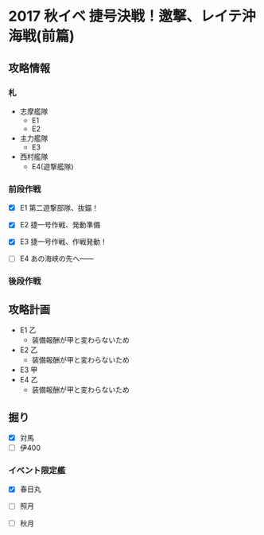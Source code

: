 # 2017 秋イベ 捷号決戦！邀撃、レイテ沖海戦(前篇)


## 攻略情報
### 札

- 志摩艦隊
	- E1
	- E2
- 主力艦隊
	- E3
- 西村艦隊
	- E4(遊撃艦隊)


### 前段作戦

- [x] E1 第二遊撃部隊、抜錨！

- [x] E2 捷一号作戦、発動準備

- [x] E3 捷一号作戦、作戦発動！

- [ ] E4 あの海峡の先へ――

### 後段作戦


## 攻略計画

- E1 乙
	- 装備報酬が甲と変わらないため
- E2 乙
	- 装備報酬が甲と変わらないため
- E3 甲
- E4 乙
	- 装備報酬が甲と変わらないため


## 掘り

- [x] 対馬
- [ ] 伊400

### イベント限定艦

- [x] 春日丸
- [ ] 照月
- [ ] 秋月

